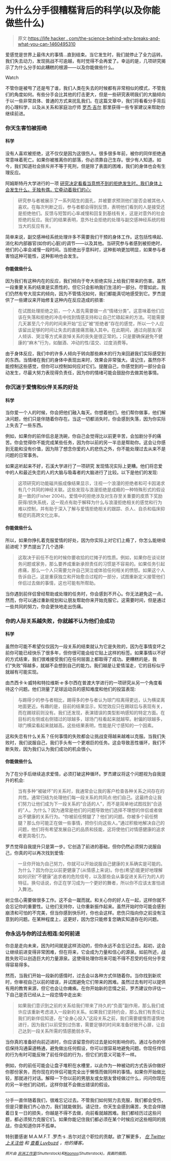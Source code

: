 # 为什么分手很糟糕背后的科学(以及你能做些什么)

> 原文:[https://life hacker . com/the-science-behind-why-breaks-and-what-you-can-1460495310](https://lifehacker.com/the-science-behind-why-breakups-suck-and-what-you-can-1460495310)

爱感觉是世界上最伟大的事情...直到结束。当它发生时，我们就停止了全力运转。我们失去动力，发现挑战不可逾越，有时觉得不会再爱了。幸运的是，几项研究揭示了为什么分手如此糟糕的根源——以及你能做些什么。

Watch

不管你是被甩了还是甩了谁，我们人类在失去的时候都有非常相似的模式，不管我们的角度如何。有些分手会比其他的打击更大，但是一些研究表明我们的大脑倾向于以一些非常具体、普通的方式来扰乱我们。在这篇文章中，我们将看看分手背后的心理科学，以及从关系和家庭治疗师 [罗杰·吉尔](http://luvbuzd.tv/) 那里获得一些专家建议来帮助你继续前进。

### 你天生害怕被拒绝

#### 科学

没有人喜欢被拒绝，这不仅仅是因为这很伤人。很多很多年前，被你的同伴拒绝通常意味着死亡。如果你被推离你的部落，你必须靠自己生存。很少有人知道。如今，我们知道社会排斥并不等于死刑，但是除了表面的困难，我们的身体也会有生理反应。

阿姆斯特丹大学进行的一项 [研究决定看看当意想不到的拒绝发生时，我们身体上会发生什么。无独有偶，它牵动着我们的心:](http://pss.sagepub.com/content/21/9/1326.abstract)

> 研究参与者被展示了一系列陌生的面孔，并被要求预测他们是否会被其他人喜欢。在每次判断之后，参与者都会得到反馈，表明他们看到的人是接受还是拒绝他们。反馈与短暂的心率减慢和回复到基线有关，这是对意外的社会拒绝的反应。我们的结果表明，意外社会拒绝的处理与副交感神经系统的相当大的反应有关。

简单来说，副交感神经系统处理许多不需要我们干预的身体工作。这包括性唤起、消化和内部器官(如你的心脏)的调节——以及其他。当研究参与者感到被拒绝时，他们的心率会减慢一段时间。当拒绝出乎意料时，这种影响更加明显，如果参与者害怕这种可能性，这种影响也会发生。

#### 你能做些什么

因为我们有这种内在的反应，我们倾向于夸大拒绝实际上给我们带来的伤害。虽然一段重要关系的结束是实质性的，但它只会影响我们生活的一部分。尽管如此，我们仍然有夸大现实的倾向，因为不管情况如何，我们都能真切地感受到它。罗杰提供了一些建议来开始修复这种内在反应造成的损害:

> 在试图处理拒绝之前，一个人首先需要做一点“情绪分类”。这意味着他们应该在失落和拒绝的冲击中找到情感支持和让自己忙碌起来的方法。可能需要几天甚至几个月的时间来开始“忘记”被“拒绝者”存在的感觉，所以一个人应该留出足够的时间让失去的直接痛苦融入其中。在此期间，通过向朋友/家人倾诉、哭泣等方式来哀悼关系的丧失是很正常的。；只是要确保避免不健康的“麻木”行为，如酗酒、冲动的性/滥交、过度消费等。

由于身体反应，我们中的许多人倾向于转向那些麻木的行为来回避我们实际感受到的东西。当情绪在我们的身体中表现出来时，效果会非常强大。请记住，虽然你不能控制这些感觉，但你可以控制如何应对它们。提醒自己，你感觉到的一部分会自动发生，尽最大努力表现得负责任，因为你的情绪可能会鼓励你去做其他事情。

### 你沉迷于爱情和伙伴关系的好处

#### 科学

当你爱一个人的时候，你会把他们融入每天。你想着他们，他们帮你做事，他们解决问题，他们只是伴随着你存在。当这一切都消失时，你会感到失落，因为你实际上失去了一些东西。

例如，如果你的前伴侣总是洗碗，你自己会觉得比以前更辛苦，会加剧分手的痛苦。你会觉得你不能完成某些任务，因为你以前的另一半总是帮助你。这会让你感到无能和没有价值，因为除了想念你爱的人的悲伤之外，你不能处理过去从来不是问题的日常事务。

如果这听起来不好，石溪大学进行了一项研究 发现情况实际上更糟。他们将恋爱中的人和最近失恋的人的大脑与吸毒者的大脑进行了比较。以下是他们的发现:

> 这项研究的功能磁共振成像结果显示，注视一个浪漫的拒绝者和可卡因渴求有几个共同的神经关联。这些发现与浪漫拒绝是成瘾的一种特殊形式的假设是一致的(Fisher 2004)。爱情中的拒绝涉及对生存至关重要的皮质下奖励获得/损失系统，这一观点有助于解释为什么与浪漫拒绝相关的感觉和行为难以控制，并有助于深入了解与爱情拒绝相关的跟踪、杀人、自杀和临床抑郁症的高跨文化比率。

#### 你能做些什么

所以，如果你挣扎着克服爱情的好处，因为你实际上对它们上瘾了，你怎么能继续前进呢？罗杰提出了几个选择:

> 这取决于前任不在的时候你要收拾的烂摊子的性质。例如，如果你在谈论财务问题或家务，那么要养成重新承担责任的习惯是不容易的。如果任务引起疼痛，那么一个人只需要允许自己哭泣或体验任何相关的愤怒。如果这个人告诉自己，这是重获独立和开始愈合过程的一部分，试图重新定义接管他们伴侣过去做的事情，这也可能有所帮助。

当你遇到前伴侣曾经帮助或处理的任务时，你会感到不开心。你无法避免这一点。然而，你可以通过重新规划和让朋友帮助你来开始克服它。这需要时间，但是通过一些共同的努力，你会更快地走出伤痛。

### 你的人际关系越失败，你就越不认为他们会成功

#### 科学

虽然你可能不希望仅仅因为一段关系的结束就认为它是失败的，因为在事情变坏之前你可能已经快乐了很多年，但你很可能会给它贴上这样的标签。如果事情以不好的方式结束，我们很难接受我们在任何层面上都取得了成功。更糟糕的是，我们“失败”得越多，就越不会想到自己的能力。我们越是让爱情溜走，它的目标似乎就越有可能实现。

由杰西卡·k·威特和特拉维斯·e·多尔西在普渡大学进行的一项研究从另一个角度看待这个问题。他们测量了足球运动员的感知难度和他们的投篮表现:

> 与踢得少的参与者相比，踢得多的参与者认为球门柱离得更远，认为横梁离地面更近。有趣的是，目前的结果显示，知觉效应只在踢球后与表现有关，而在踢球前则没有。我们还发现，表演错误的类型影响感知的特定方面。在目标的左侧或右侧错过的球越多，球场门柱看起来就越窄。射偏的球越多，球门横梁看起来就越高。这些结果表明，性能是尺寸感知的一个因素。

这和失恋有什么关系？任何事情的失败都会让挑战变得越来越难以克服。当我们失败时，我们说服自己，我们手头有一个更艰巨的任务。这会导致恶性循环，我们不断失败，因为我们认为我们成功的机会很小。

#### 你能做些什么

为了在分手后继续追求爱情，必须打破这种循环。罗杰建议将这个问题视为自我提升的机会:

> 当有多种“被破坏”的关系时，我通常会让我的客户检查各种关系之间存在的共性。通常归结为处理他们每一段关系的共同点:他们自己。这最终会让我们努力让他们成为下一段关系的“合适的人”，而不是简单地试图找到“合适的”人。为什么？因为通常是他们的问题导致他们选择不理想的伴侣或者做出不健康的关系行为。“你被前任劈腿了？他们的问题。你被多个前任劈腿？那么你可能正在做一些事情，把你引向这些人。”通过积极地解决自己的问题，他们将有希望发展自己的品质和技能，这将使他们对情感健康的追求者更具吸引力。

罗杰觉得自我提升只是第一步。它创造了前进的基础，但你仍然必须努力说服自己，你真的可以再次找到爱情:

> 一旦你开始为自己努力，你就可以开始说服自己健康的关系确实是可能的。为什么？因为你比以前更健康了(从情感上来说)。你也(希望)能更好地理解如何识别“不健康”追求者的危险信号，以及那些会从事促进关系行为的人的特征。换句话说，你正在学习成为一个更好的舞者，所以你不应该太害怕进入舞池。

树立信心需要做很多工作。这不会一蹴而就。和关心你的好人在一起，这样你就不会忘记你的重要性。让他们支持你，让你重新振作起来。虽然开始时你可能会感到崩溃和可怕的不完美，但当你感到快乐时，你也会这样。悲伤只指向你之前没有注意到的问题。在某种程度上，这更好，因为您只能修复您确实知道存在的问题。

### 你永远与你的过去相连:如何前进

你总是走向未来，因为时间就是这样流动的，但你永远不会忘记过去。起初，这会让继续前进变得非常困难，但在将来，它会成为力量和信心的源泉。如前所述，战胜失败可以创造巨大的力量源泉。这使得处理你将来可能不得不忍受的任何分手变得容易得多。

然而，当我们开始一段新的感情时，过去会以各种方式伴随着你。当你找到新欢时，你审视自己以前的错误，并试图避免它们带来的困难。虽然过去有时可以提供有用的教育来源，但它也会让你瘫痪。在你开始新的恋情之前，罗杰建议你评估一下自己是否已经从上一段恋情中走出来:

> 如果我们意识到之前的关系给我们带来了持久的“负面”副作用，那么我们或许应该重新考虑进入一段新的关系。如果我们坚持约会，那么我们有责任让我们的新伴侣知道，在“全身心投入”这段关系之前，我们需要缓慢而谨慎地进行，因为我们以前受到过伤害，需要足够的时间来准备好敞开心扉，让自己达到一段关系所需的情感脆弱水平。

当你真的准备好向前迈进时，你应该留意你的过去是如何影响你的。通过与你的伴侣保持沟通渠道畅通，避免做出任何假设，你可以很容易地避免问题。你现任伴侣的行为有时可能反映了前任伴侣的行为，但它们的意义可能不一样。

例如，你的前任可能会让盘子堆积在水槽里，以此作为一种被动的方式告诉你做好你那份家务，而你现在的伴侣可能完全出于懒惰而做同样的事情。如果你开始做比较，那就进行对话。解释一下你以前的男朋友或女朋友曾经做过什么，问问你现在的另一半他们的动机，这样你就不会做出错误的假设。

* * *

分手一直伴随着我们，很难忘记过去。不管我们如何努力去克服，我们都会受伤，但是只要我们齐心协力，我们就能做到。请记住，你天生会感到痛苦，失恋会伴随着日复一日的损失，你越是不得不去做，向前看就越困难。我们都经历过这些问题，都必须努力克服它们。如果你能记住我们都必须在某个时候应对这些相同的挑战，你会知道你并不孤单。

特别要感谢 M.A.M.F.T .罗杰·s .吉尔对这个职位的贡献。欲了解更多， [*在 Twitter 上关注他*](http://twitter.com/rogergil79) *和* [*查看 Luvbuzd*](http://www.luvbuzd.tv/) *，他的播客。*

*<small>照片由</small>* [*<small>非洲工作室</small>*](http://www.shutterstock.com/pic.mhtml?id=142387768)*<small>(Shutterstock)和</small>*[*<small>Kaonos</small>*](http://www.shutterstock.com/pic.mhtml?id=125350685)*<small>(Shutterstock)。我画的插图。</small>*